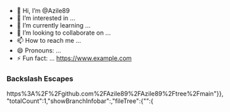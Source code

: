 - 👋 Hi, I’m @Azile89
- 👀 I’m interested in ...
- 🌱 I’m currently learning ...
- 💞️ I’m looking to collaborate on ...
- 📫 How to reach me ...
- 😄 Pronouns: ...
- ⚡ Fun fact: ...
https://www.example.com
<h3 id="backslash">Backslash Escapes</h3>
<!---
Azile89/Azile89 is a ✨ special ✨ repository because its `README.md` (this file) appears on your GitHub profile.
You can click the Preview link to take a look at your changes.
--->
https%3A%2F%2Fgithub.com%2FAzile89%2FAzile89%2Ftree%2Fmain"}},"totalCount":1,"showBranchInfobar":,"fileTree":{"":{
